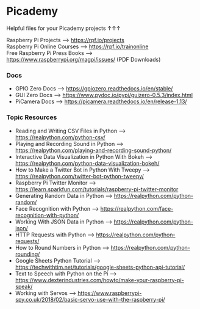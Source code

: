 # Picademy
Helpful files for your Picademy projects ↑↑↑  
  
  
Raspberry Pi Projects --> https://rpf.io/projects  
Raspberry Pi Online Courses --> https://rpf.io/trainonline  
Free Raspberry Pi Press Books --> https://www.raspberrypi.org/magpi/issues/ (PDF Downloads)  
  
  
### Docs  
- GPIO Zero Docs --> https://gpiozero.readthedocs.io/en/stable/  
- GUI Zero Docs --> https://www.pydoc.io/pypi/guizero-0.5.3/index.html  
- PiCamera Docs --> https://picamera.readthedocs.io/en/release-1.13/  
  
  
### Topic Resources  
- Reading and Writing CSV Files in Python --> https://realpython.com/python-csv/  
- Playing and Recording Sound in Python --> https://realpython.com/playing-and-recording-sound-python/  
- Interactive Data Visualization in Python With Bokeh --> https://realpython.com/python-data-visualization-bokeh/  
- How to Make a Twitter Bot in Python With Tweepy --> https://realpython.com/twitter-bot-python-tweepy/  
- Raspberry Pi Twitter Monitor --> https://learn.sparkfun.com/tutorials/raspberry-pi-twitter-monitor  
- Generating Random Data in Python --> https://realpython.com/python-random/  
- Face Recognition with Python --> https://realpython.com/face-recognition-with-python/  
- Working With JSON Data in Python --> https://realpython.com/python-json/  
- HTTP Requests with Python --> https://realpython.com/python-requests/  
- How to Round Numbers in Python --> https://realpython.com/python-rounding/  
- Google Sheets Python Tutorial --> https://techwithtim.net/tutorials/google-sheets-python-api-tutorial/  
- Text to Speech with Python on the Pi --> https://www.dexterindustries.com/howto/make-your-raspberry-pi-speak/  
- Working with Servos --> https://www.raspberrypi-spy.co.uk/2018/02/basic-servo-use-with-the-raspberry-pi/  

